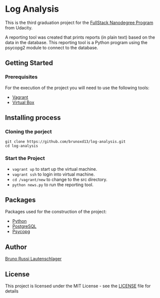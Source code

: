 # Log Analysis

This is the third graduation project for the [FullStack Nanodegree Program](https://www.udacity.com/course/full-stack-web-developer-nanodegree--nd004) from Udacity.

A reporting tool was created that prints reports (in plain text) based on the data in the database. This reporting tool is a Python program using the psycopg2 module to connect to the database.

## Getting Started

### Prerequisites

For the execution of the project you will need to use the following tools:

- [Vagrant](https://www.vagrantup.com/)
- [Virtual Box](https://www.virtualbox.org/)

## Installing process

### Cloning the porject

```
git clone https://github.com/brunoxd13/log-analysis.git
cd log-analysis
```

### Start the Project

- `vagrant up` to start up the virtual machine.
- `vagrant ssh` to login into virtual machine.
- `cd /vagrant/new` to change to the src directory.
- `python news.py` to run the reporting tool.

## Packages

Packages used for the construction of the project:

- [Python](https://www.python.org/)
- [PostgreSQL](https://www.postgresql.org/)
- [Psycopg](http://initd.org/psycopg/)

## Author

[Bruno Russi Lautenschlager](https://github.com/brunoxd13)

## License

This project is licensed under the MIT License - see the [LICENSE](LICENSE) file for details
